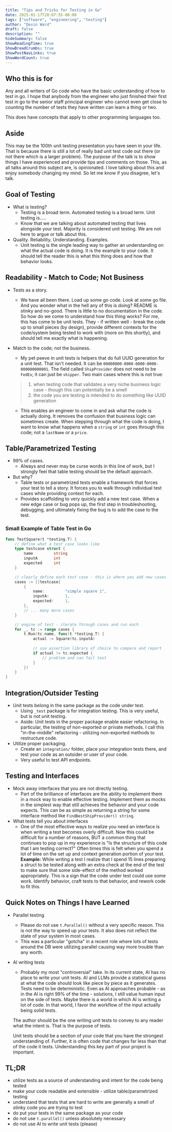 ```yaml
---
title: "Tips and Tricks for Testing in Go"
date: 2025-02-17T20:07:55-06:00
tags: ["software", "engineering", "testing"]
author: "Devin Ward"
draft: false
description: ""
hideSummary: false
ShowReadingTime: true
ShowBreadCrumbs: true
ShowPostNavLinks: true
ShowWordCount: true
---
```


## Who this is for
Any and all writers of Go code who have the basic understanding of how to test in go. I hope that anybody from the engineer
who just finished their first test in go to the senior staff principal engineer who cannot even get close to counting the 
number of tests they have written can learn a thing or two. 

This does have concepts that apply to other programming languages too.  

## Aside
This may be the 100th unit testing presentation you have seen in your life. That is because there is still a lot 
of really bad unit test code out there (or not there which is a larger problem). The purpose of the talk is to show
things I have experienced and provide tips and comments on those. This, as all talks around this subject are, is 
opinionated. I love talking about this and enjoy somebody changing my mind. So let me know if you disagree, let's talk.

## Goal of Testing
- What is testing?
    - Testing is a broad term. Automated testing is a broad term. Unit testing is.....
    - Know that we are talking about automated testing that lives alongside your test. Majority is considered unit testing. 
    We are not here to argue or talk about this.
- Quality. Reliability. Understanding. Examples.
    - Unit testing is the single leading way to gather an understanding on what the actual code is doing. It is
    the example to your code. It should tell the reader this is what this thing does and how that behavior looks. 

## Readability - Match to Code; Not Business
- Tests as a story. 
    - We have all been there. Load up some go code. Look at some go file. And you wonder what in the hell any of this is doing? 
    README is stinky and no-good. There is little to no documentation in the code. So how do we come to understand how this thing works? 
    For me, this has come to be unit tests. They - if written well - break the code up to small pieces (by design), provide different contexts for the 
    code/system being tested to work with (more on this shortly), and should tell me exactly what is happening. 
- Match to the code; not the business.
    - My pet peeve in unit tests is helpers that do full UUID generation for a unit test. That isn't needed. It can be `00000000-0000-0000-0000-000000000001`. 
    The field called `ShipProvider` does not need to be `FedEx`; it can just be `shipper`. Two main cases where this is not true: 
    > 1. when testing code that validates a very niche business logic case - though this can potentially be a smell
    > 2. the code you are testing is intended to do something like UUID generation

    - This enables an engineer to come in and ask what the code is actually doing. It removes the confusion that business logic can sometimes create. 
    When stepping through what the code is doing, I want to know what happens when a `string` or `int` goes through this code; not a `lastName` or a `price`.

## Table/Parametrized Testing
- 99% of cases. 
    - Always and never may be curse words in this line of work, but I strongly feel that table testing should be the default approach. 
- But why?
    - Table tests or parametrized tests enable a framework that forces your test to tell a story. It forces you to walk through individual test
    cases while providing context for each. 
    - Provides scaffolding to very quickly add a new test case. When a new edge case or bug pops up, the first step in troubleshooting, debugging, and 
    ultimately fixing the bug is to add the case to the test. 

### Small Example of Table Test in Go
```Go
func TestSquare(t *testing.T) {
	// define what a test case looks like
    type testcase struct {
		name         string
		inputA       int
		expected     int
	}

    // clearly define each test case - this is where you add new cases when you find a bug or edge case
	cases := []testcase{
		{
			name:         "simple square 1",
            inputA:       1,
			expected:     1,
		},
		// ... many more cases
	}

    // engine of test - iterate through cases and run each
	for _, tc := range cases {
		t.Run(tc.name, func(t *testing.T) {
			actual := Square(tc.inputA)
			
            // use assertion library of choice to compare and report
            if actual != tc.expected {
                // problem and can fail test
            }
		})
	}
}
```

## Integration/Outsider Testing
- Unit tests belong in the same package as the code under test.
    - Using `_test` package is for integration testing. This is very useful, but is not unit testing. 
    - Aside: Unit tests in the proper package enable easier refactoring. In particular, the testing of non-exported or private 
    methods. I call this "in-the-middle" refactoring - utilizing non-exported methods to restructure code.
- Utilize proper packaging.
    - Create an `integration/` folder, place your integration tests there, and test your code as an outsider or user of your code. 
    - Very useful to test API endpoints. 

## Testing and Interfaces
- Mock away interfaces that you are not directly testing.
    - Part of the brilliance of interfaces are the ability to implement them in a mock way to enable effective testing. Implement
    them as mocks in the simplest way that still achieves the behavior and your code expects. This can be as simple as returning a string
    for some interface method like `FindBestShipProvider() string`.
- What tests tell you about interfaces
    - One of the most effective ways to realize you need an interface is when writing a test becomes overly difficult.
    Now this could be difficult for a number of reasons, BUT a common thing that continues
    to pop up in my experience is "Is the structure of this code that I am testing correct?" Often times this is felt when 
    you spend a lot of time on the set up and context generation portion of your test.
    **Example:** While writing a test I realize that I spend 15 lines preparing a struct to be tested along with an extra check at the 
    end of the test to make sure that some side-effect of the method worked appropriately. This is a sign that the code under test could
    use some work. Identify behavior, craft tests to that behavior, and rework code to fit this.

## Quick Notes on Things I have Learned
- Parallel testing
    - Please do not use `t.Parallel()` without a very specific reason. This is not the way to speed up your tests. It also does not
    reflect the state of your system in most cases. 
    - This was a particular "gotcha" in a recent role where lots of tests around the DB were utilizing parallel causing way more 
    trouble than any worth.
- AI writing tests
    - Probably my most "controversial" take. In its current state, AI has no place to write your unit tests. AI and LLMs 
    provide a statistical guess at what the code should look like piece by piece as it generates. Tests need to be deterministic.
    Even as AI approaches probable - as in the AI is right 99% of the time - solutions, I still value human input on the side of tests. 
    Maybe there is a world in which AI is writing a lot of code. In that world, I favor the workflow of the input actually being solid tests.


    The author should be the one writing unit tests to convey to any reader what the intent is. That is the purpose of tests.


    Unit tests should be a section of your code that you have the strongest understanding of. Further, it is often code that changes far 
    less than that of the code it tests. Understanding this key part of your project is important.


## TL;DR
- utilize tests as a source of understanding and intent for the code being tested
- make your code readable and extensible - utilize table/parametrized testing
- understand that tests that are hard to write are generally a smell of stinky code you are trying to test
- do put your tests in the same package as your code
- do not use `t.parallel()` unless absolutely necessary
- do not use AI to write unit tests (please)
